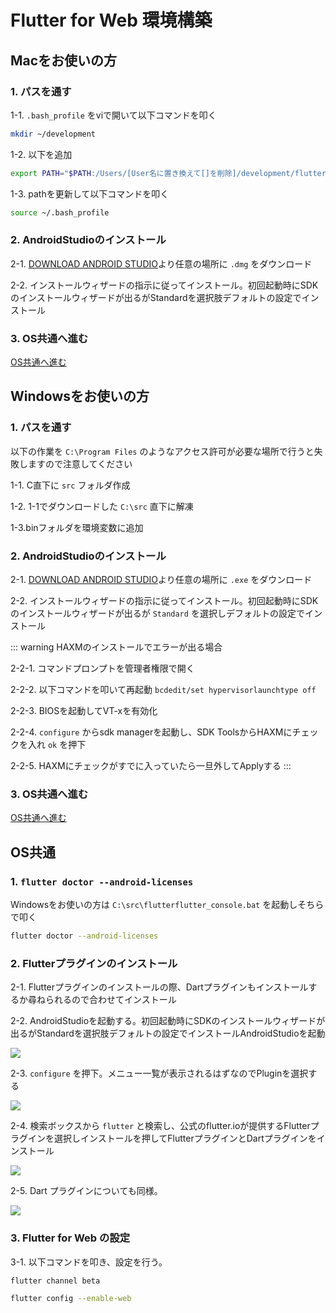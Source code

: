 # Flutter for Web 環境構築

## Macをお使いの方

### 1. パスを通す

1-1. `.bash_profile` をviで開いて以下コマンドを叩く

```bash
mkdir ~/development
```

1-2. 以下を追加

```bash
export PATH="$PATH:/Users/[User名に置き換えて[]を削除]/development/flutter/bin"
```

1-3. pathを更新して以下コマンドを叩く

```bash
source ~/.bash_profile
```

### 2. AndroidStudioのインストール

2-1. [DOWNLOAD ANDROID STUDIO](https://developer.android.com/studio/?hl=ja)より任意の場所に `.dmg` をダウンロード

2-2. インストールウィザードの指示に従ってインストール。初回起動時にSDKのインストールウィザードが出るがStandardを選択肢デフォルトの設定でインストール

### 3. OS共通へ進む

[OS共通へ進む](#os共通)

## Windowsをお使いの方

### 1. パスを通す

以下の作業を `C:\Program Files` のようなアクセス許可が必要な場所で行うと失敗しますので注意してください

1-1. C直下に `src` フォルダ作成

1-2. 1-1でダウンロードした `C:\src` 直下に解凍

1-3.binフォルダを環境変数に追加

### 2. AndroidStudioのインストール

2-1. [DOWNLOAD ANDROID STUDIO](https://developer.android.com/studio/?hl=ja)より任意の場所に `.exe` をダウンロード

2-2. インストールウィザードの指示に従ってインストール。初回起動時にSDKのインストールウィザードが出るが `Standard` を選択しデフォルトの設定でインストール

::: warning HAXMのインストールでエラーが出る場合

2-2-1. コマンドプロンプトを管理者権限で開く

2-2-2. 以下コマンドを叩いて再起動 `bcdedit/set hypervisorlaunchtype off`

2-2-3. BIOSを起動してVT-xを有効化

2-2-4. `configure` からsdk managerを起動し、SDK ToolsからHAXMにチェックを入れ `ok` を押下

2-2-5. HAXMにチェックがすでに入っていたら一旦外してApplyする
:::

### 3. OS共通へ進む

[OS共通へ進む](#os共通)

## OS共通

### 1. `flutter doctor --android-licenses`

Windowsをお使いの方は `C:\src\flutterflutter_console.bat` を起動しそちらで叩く

```bash
flutter doctor --android-licenses
```

### 2. Flutterプラグインのインストール

2-1. Flutterプラグインのインストールの際、Dartプラグインもインストールするか尋ねられるので合わせてインストール

2-2. AndroidStudioを起動する。初回起動時にSDKのインストールウィザードが出るがStandardを選択肢デフォルトの設定でインストールAndroidStudioを起動

![](https://i.imgur.com/1Eqwm4n.jpg)

2-3. `configure` を押下。メニュー一覧が表示されるはずなのでPluginを選択する

![](https://i.imgur.com/NI9E46H.jpg)

2-4. 検索ボックスから `flutter` と検索し、公式のflutter.ioが提供するFlutterプラグインを選択しインストールを押してFlutterプラグインとDartプラグインをインストール

![](https://i.imgur.com/bSPTVY5.png)

2-5. Dart プラグインについても同様。

![](https://i.imgur.com/3uZ1lPx.png)

### 3. Flutter for Web の設定

3-1. 以下コマンドを叩き、設定を行う。

```bash
flutter channel beta
```

```bash
flutter config --enable-web
```
